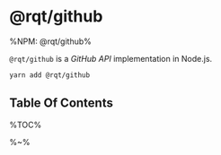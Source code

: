 # @rqt/github

%NPM: @rqt/github%

`@rqt/github` is a _GitHub API_ implementation in Node.js.

```sh
yarn add @rqt/github
```

## Table Of Contents

%TOC%

%~%